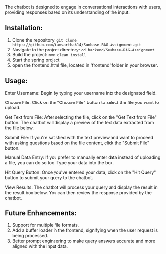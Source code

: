  The chatbot is designed to engage in conversational interactions with users, providing responses based on its understanding of the input.

## Installation:

1. Clone the repository: `git clone https://github.com/iamsarthak14/Sunbase-RAG-Assignment.git`
2. Navigate to the project directory: `cd backend/Sunbase-RAG-Assignment`
3. Build the project: `mvn clean install`
4. Start the spring project
5. open the frontend.html file, located in 'frontend' folder in your browser.


## Usage:
Enter Username: Begin by typing your username into the designated field.

Choose File: Click on the "Choose File" button to select the file you want to upload.

Get Text from File: After selecting the file, click on the "Get Text from File" button. The chatbot will display a preview of the text data extracted from the file below.

Submit File: If you're satisfied with the text preview and want to proceed with asking questions based on the file content, click the "Submit File" button.

Manual Data Entry: If you prefer to manually enter data instead of uploading a file, you can do so too. Type your data into the box.

Hit Query Button: Once you've entered your data, click on the "Hit Query" button to submit your query to the chatbot.

View Results: The chatbot will process your query and display the result in the result box below. You can then review the response provided by the chatbot.

## Future Enhancements:
1. Support for multiple file formats.
2. Add a buffer loader in the frontend, signifying when the user request is being processed.
3. Better prompt engineering to make query answers accurate and more aligned with the input data.
